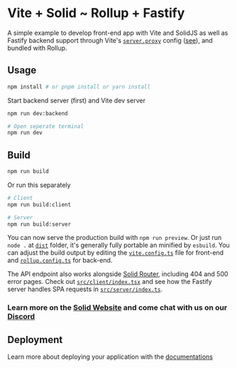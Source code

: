 # Vite + Solid ~ Rollup + Fastify

A simple example to develop front-end app with Vite and SolidJS as well as Fastify backend support through Vite's [`server.proxy`](https://vite.dev/config/server-options#server-proxy) config ([see](./vite.config.ts#L12)), and bundled with Rollup.

## Usage

```bash
npm install # or pnpm install or yarn install
```

Start backend server (first) and Vite dev server

```bash
npm run dev:backend

# Open seperate terminal
npm run dev
```

## Build

```bash
npm run build
```

Or run this separately

```bash
# Client
npm run build:client

# Server
npm run build:server
```

You can now serve the production build with `npm run preview`. Or just run `node .` at [`dist`](./dist/index.js) folder, it's generally fully portable an minified by `esbuild`. You can adjust the build output by editing the [`vite.config.ts`](./vite.config.ts) file for front-end and [`rollup.config.ts`](./rollup.config.ts) for back-end.

The API endpoint also works alongside [Solid Router](https://docs.solidjs.com/solid-router), including 404 and 500 error pages. Check out [`src/client/index.tsx`](./src/client/index.tsx#L23) and see how the Fastify server handles SPA requests in [`src/server/index.ts`](./src/server/index.ts#L33).

### Learn more on the [Solid Website](https://solidjs.com) and come chat with us on our [Discord](https://discord.com/invite/solidjs)

## Deployment

Learn more about deploying your application with the [documentations](https://vite.dev/guide/static-deploy.html)
